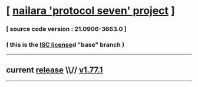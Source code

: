 
# [ [nailara 'protocol seven' project](http://nailara.network/) ]

### [ source code version : 21.0906-3663.0 ]

### ( this is the [ISC license](license)d "base" branch )
---
## current [release](https://github.com/taekiten/nailara/releases) \\\\// [v1.77.1](https://github.com/taekiten/nailara/releases/tag/v1.77.1)
---

